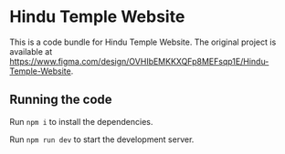 
  # Hindu Temple Website

  This is a code bundle for Hindu Temple Website. The original project is available at https://www.figma.com/design/OVHIbEMKKXQFp8MEFsqp1E/Hindu-Temple-Website.

  ## Running the code

  Run `npm i` to install the dependencies.

  Run `npm run dev` to start the development server.
  